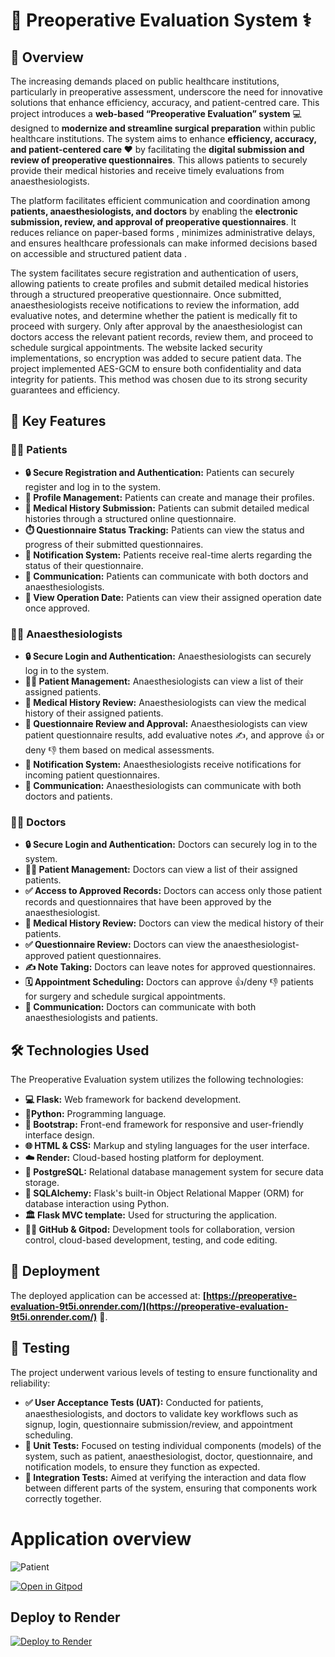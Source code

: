 # **🏥 Preoperative Evaluation System ⚕️**

## **📜 Overview**

The increasing demands placed on public healthcare institutions, particularly in preoperative assessment, underscore the need for innovative solutions that enhance efficiency, accuracy, and patient-centred care. This project introduces a **web-based “Preoperative Evaluation” system** 💻 designed to **modernize and streamline surgical preparation**  within public healthcare institutions. The system aims to enhance **efficiency, accuracy, and patient-centered care ❤** by facilitating the **digital submission  and review  of preoperative questionnaires**. This allows patients to securely provide their medical histories and receive timely evaluations from anaesthesiologists.

The platform facilitates efficient communication  and coordination among **patients, anaesthesiologists, and doctors** by enabling the **electronic submission, review, and approval of preoperative questionnaires**. It reduces reliance on paper-based forms , minimizes administrative delays, and ensures healthcare professionals can make informed decisions based on accessible and structured patient data .

The system facilitates secure registration and authentication of users, allowing patients to create profiles and submit detailed medical histories through a structured preoperative questionnaire. Once submitted, anaesthesiologists receive notifications to review the information, add evaluative notes, and determine whether the patient is medically fit to proceed with surgery. Only after approval by the anaesthesiologist can doctors access the relevant patient records, review them, and proceed to schedule surgical appointments.
The website lacked security implementations, so encryption was added to secure patient data. The project implemented AES-GCM to ensure both confidentiality and data integrity for patients. This method was chosen due to its strong security guarantees and efficiency.

## **🔑 Key Features**

### **🧑‍⚕️ Patients**

*   **🔒 Secure Registration and Authentication:** Patients can securely register and log in to the system.
*   **👤 Profile Management:** Patients can create and manage their profiles.
*   **📝 Medical History Submission:** Patients can submit detailed medical histories through a structured online questionnaire.
*   **⏱️ Questionnaire Status Tracking:** Patients can view the status and progress of their submitted questionnaires.
*   **🔔 Notification System:** Patients receive real-time alerts regarding the status of their questionnaire.
*   **💬 Communication:** Patients can communicate with both doctors and anaesthesiologists.
*   **📅 View Operation Date:** Patients can view their assigned operation date once approved.

### **👩‍⚕️ Anaesthesiologists**

*   **🔒 Secure Login and Authentication:** Anaesthesiologists can securely log in to the system.
*   **🧑‍⚕️ Patient Management:** Anaesthesiologists can view a list of their assigned patients.
*   **📜 Medical History Review:** Anaesthesiologists can view the medical history of their assigned patients.
*   **🧐 Questionnaire Review and Approval:** Anaesthesiologists can view patient questionnaire results, add evaluative notes ✍️, and approve 👍 or deny 👎 them based on medical assessments.
*   **🔔 Notification System:** Anaesthesiologists receive notifications for incoming patient questionnaires.
*   **💬 Communication:** Anaesthesiologists can communicate with both doctors and patients.

### **👨‍⚕️ Doctors**

*   **🔒 Secure Login and Authentication:** Doctors can securely log in to the system.
*   **🧑‍⚕️ Patient Management:** Doctors can view a list of their assigned patients.
*   **✅ Access to Approved Records:** Doctors can access only those patient records and questionnaires that have been approved by the anaesthesiologist.
*   **📜 Medical History Review:** Doctors can view the medical history of their patients.
*   **✅ Questionnaire Review:** Doctors can view the anaesthesiologist-approved patient questionnaires.
*   **✍️ Note Taking:** Doctors can leave notes for approved questionnaires.
*   **🗓️ Appointment Scheduling:** Doctors can approve 👍/deny 👎 patients for surgery and schedule surgical appointments.
*   **💬 Communication:** Doctors can communicate with both anaesthesiologists and patients.

## **🛠️ Technologies Used**

The Preoperative Evaluation system utilizes the following technologies:

*   **💻 Flask:** Web framework for backend development.
*   **🐍Python:** Programming language.
*   **🎨 Bootstrap:** Front-end framework for responsive and user-friendly interface design.
*   **🌐 HTML & CSS:** Markup and styling languages for the user interface.
*   **☁️ Render:** Cloud-based hosting platform for deployment.
*   **🐘 PostgreSQL:** Relational database management system for secure data storage.
*   **🔗 SQLAlchemy:** Flask's built-in Object Relational Mapper (ORM) for database interaction using Python.
*   **🏛️ Flask MVC template:** Used for structuring the application.
*   **🧑‍💻 GitHub & Gitpod:** Development tools for collaboration, version control, cloud-based development, testing, and code editing.

## **🚀 Deployment**

The deployed application can be accessed at: **[https://preoperative-evaluation-9t5i.onrender.com/](https://preoperative-evaluation-9t5i.onrender.com/)** 🔗.

## **🧪 Testing**

The project underwent various levels of testing to ensure functionality and reliability:

*   **✅ User Acceptance Tests (UAT):** Conducted for patients, anaesthesiologists, and doctors to validate key workflows such as signup, login, questionnaire submission/review, and appointment scheduling.
*   **🧩 Unit Tests:** Focused on testing individual components (models) of the system, such as patient, anaesthesiologist, doctor, questionnaire, and notification models, to ensure they function as expected.
*   **🔗 Integration Tests:** Aimed at verifying the interaction and data flow between different parts of the system, ensuring that components work correctly together.

# Application overview

![Patient](https://media0.giphy.com/media/v1.Y2lkPTc5MGI3NjExcWV0ZzN0NDlkd2RwcWhybHhwN2V2dzVhNWd5a2gwbGE1cnowcDRsaCZlcD12MV9pbnRlcm5hbF9naWZfYnlfaWQmY3Q9Zw/xlPCzuWGPXgdpdYfVI/giphy.gif)


[![Open in Gitpod](https://gitpod.io/button/open-in-gitpod.svg)](https://gitpod.io/#https://github.com/INFO3604-Project-Group-PreOpEvaluation/preoperative-evaluation)

## Deploy to Render
<a href="https://render.com/deploy?repo=https://github.com/uwidcit/flaskmvc">
  <img src="https://render.com/images/deploy-to-render-button.svg" alt="Deploy to Render">
</a>

